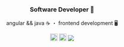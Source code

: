<div align="center">
  <h3>Software Developer 🦅</h3>
  <p>angular && java ☕️ ・ frontend development 🖥️</p>
  <a href="https://www.linkedin.com/in/gabriel-soares1402" target="_blank">
    <img src="https://img.shields.io/static/v1?message=LinkedIn&logo=linkedin&label=&color=0077B5&logoColor=white&labelColor=&style=for-the-badge" height="20" alt="linkedin logo"/></a>
  <a href = "mailto:rodriguesgasoares@gmail.com"><img src="https://img.shields.io/badge/-Gmail-%23333?style=for-the-badge&logo=gmail&logoColor=white" height="20" target="_blank"></a>
  <a href="https://github.com/RodriguesGS">
    <img src="https://img.shields.io/github/followers/RodriguesGS?label=follow&style=social">
  </a>
